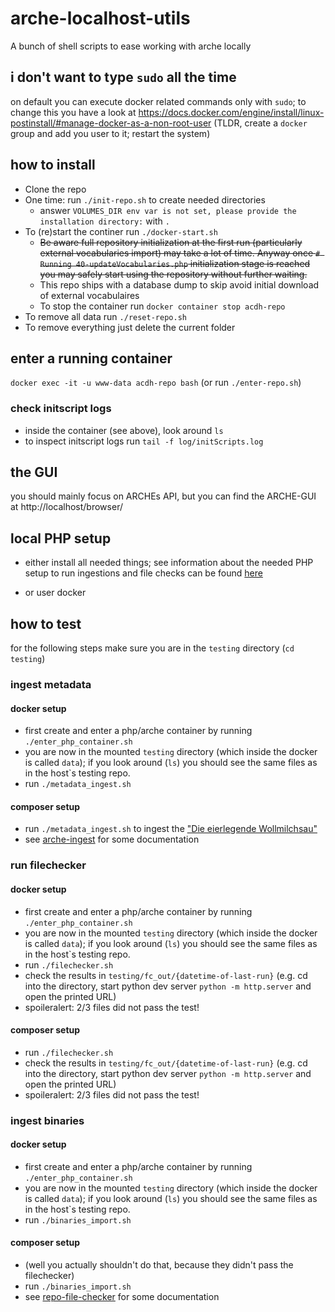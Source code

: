# arche-localhost-utils

A bunch of shell scripts to ease working with arche locally

## i don't want to type `sudo` all the time

on default you can execute docker related commands only with `sudo`; to change this you have a look at https://docs.docker.com/engine/install/linux-postinstall/#manage-docker-as-a-non-root-user (TLDR, create a `docker` group and add you user to it; restart the system)

## how to install

* Clone the repo
* One time: run `./init-repo.sh` to create needed directories 
  * answer `VOLUMES_DIR env var is not set, please provide the installation directory:` with `.`
* To (re)start the continer run `./docker-start.sh`
    * ~~Be aware full repository initialization at the first run (particularly external vocabularies import) may take a lot of time. Anyway once `# Running 40-updateVocabularies.php` initialization stage is reached you may safely start using the repository without further waiting.~~
    * This repo ships with a database dump to skip avoid initial download of external vocabulaires
    * To stop the container run `docker container stop acdh-repo`
* To remove all data run `./reset-repo.sh`
* To remove everything just delete the current folder


## enter a running container

`docker exec -it -u www-data acdh-repo bash`
(or run `./enter-repo.sh`)

### check initscript logs

* inside the container (see above), look around `ls`
* to inspect initscript logs run `tail -f log/initScripts.log`

## the GUI
you should mainly focus on ARCHEs API, but you can find the ARCHE-GUI at http://localhost/browser/


## local PHP setup

* either install all needed things; see information about the needed PHP setup to run ingestions and file checks can be found [here](https://github.com/acdh-oeaw/arche-ingest?tab=readme-ov-file#installation--usage)

* or user docker

## how to test
for the following steps make sure you are in the `testing` directory (`cd testing`)
### ingest metadata

#### docker setup

* first create and enter a php/arche container by running `./enter_php_container.sh`
* you are now in the mounted `testing` directory (which inside the docker is called `data`); if you look around (`ls`) you should see the same files as in the host`s testing repo.
* run `./metadata_ingest.sh`

#### composer setup
* run `./metadata_ingest.sh` to ingest the ["Die eierlegende Wollmilchsau"](https://github.com/acdh-oeaw/arche-ingest/blob/master/sample.ttl)
* see [arche-ingest](https://github.com/acdh-oeaw/arche-ingest) for some documentation


### run filechecker
#### docker setup
* first create and enter a php/arche container by running `./enter_php_container.sh`
* you are now in the mounted `testing` directory (which inside the docker is called `data`); if you look around (`ls`) you should see the same files as in the host`s testing repo.
* run `./filechecker.sh`
* check the results in `testing/fc_out/{datetime-of-last-run}` (e.g. cd into the directory, start python dev server `python -m http.server` and open the printed URL)
* spoileralert: 2/3 files did not pass the test!

#### composer setup
 * run `./filechecker.sh`
 * check the results in `testing/fc_out/{datetime-of-last-run}` (e.g. cd into the directory, start python dev server `python -m http.server` and open the printed URL)
 * spoileralert: 2/3 files did not pass the test!

### ingest binaries
#### docker setup
* first create and enter a php/arche container by running `./enter_php_container.sh`
* you are now in the mounted `testing` directory (which inside the docker is called `data`); if you look around (`ls`) you should see the same files as in the host`s testing repo.
* run `./binaries_import.sh`

#### composer setup
* (well you actually shouldn't do that, because they didn't pass the filechecker)
* run `./binaries_import.sh`
* see [repo-file-checker](https://github.com/acdh-oeaw/repo-file-checker) for some documentation

